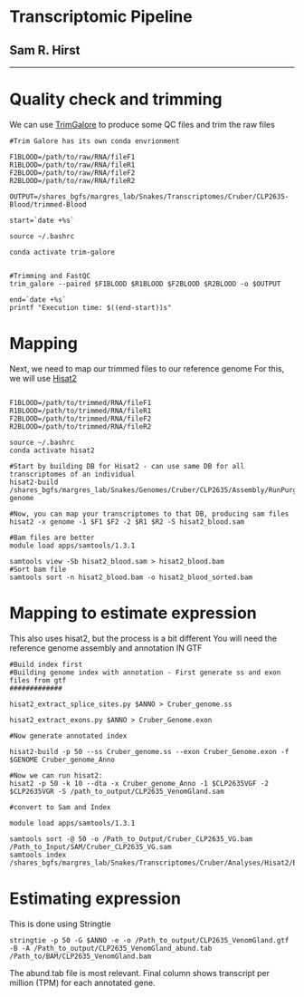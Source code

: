 # Transcriptomic Pipeline
## Sam R. Hirst

***

# Quality check and trimming
We can use [TrimGalore](https://github.com/FelixKrueger/TrimGalore) to produce some QC files and trim the raw files
```
#Trim Galore has its own conda envrionment 

F1BLOOD=/path/to/raw/RNA/fileF1
R1BLOOD=/path/to/raw/RNA/fileR1
F2BLOOD=/path/to/raw/RNA/fileF2
R2BLOOD=/path/to/raw/RNA/fileR2

OUTPUT=/shares_bgfs/margres_lab/Snakes/Transcriptomes/Cruber/CLP2635-Blood/trimmed-Blood

start=`date +%s`

source ~/.bashrc

conda activate trim-galore


#Trimming and FastQC
trim_galore --paired $F1BLOOD $R1BLOOD $F2BLOOD $R2BLOOD -o $OUTPUT

end=`date +%s`
printf "Execution time: $((end-start))s"
```
# Mapping
Next, we need to map our trimmed files to our reference genome
For this, we will use [Hisat2](https://github.com/DaehwanKimLab/hisat2)
```

F1BLOOD=/path/to/trimmed/RNA/fileF1
R1BLOOD=/path/to/trimmed/RNA/fileR1
F2BLOOD=/path/to/trimmed/RNA/fileF2
R2BLOOD=/path/to/trimmed/RNA/fileR2

source ~/.bashrc
conda activate hisat2

#Start by building DB for Hisat2 - can use same DB for all transcriptomes of an individual
hisat2-build /shares_bgfs/margres_lab/Snakes/Genomes/Cruber/CLP2635/Assembly/RunPurge/Cruber_CLP2635_v2.purge_dups.asm.fasta genome

#Now, you can map your transcriptomes to that DB, producing sam files
hisat2 -x genome -1 $F1 $F2 -2 $R1 $R2 -S hisat2_blood.sam

#Bam files are better
module load apps/samtools/1.3.1

samtools view -Sb hisat2_blood.sam > hisat2_blood.bam
#Sort bam file
samtools sort -n hisat2_blood.bam -o hisat2_blood_sorted.bam
```
# Mapping to estimate expression
This also uses hisat2, but the process is a bit different
You will need the reference genome assembly and annotation IN GTF

```
#Build index first
#Building genome index with annotation - First generate ss and exon files from gtf
#############

hisat2_extract_splice_sites.py $ANNO > Cruber_genome.ss

hisat2_extract_exons.py $ANNO > Cruber_Genome.exon

#Now generate annotated index

hisat2-build -p 50 --ss Cruber_genome.ss --exon Cruber_Genome.exon -f $GENOME Cruber_genome_Anno

#Now we can run hisat2:
hisat2 -p 50 -k 10 --dta -x Cruber_genome_Anno -1 $CLP2635VGF -2 $CLP2635VGR -S /path_to_output/CLP2635_VenomGland.sam

#convert to Sam and Index

module load apps/samtools/1.3.1

samtools sort -@ 50 -o /Path_to_Output/Cruber_CLP2635_VG.bam /Path_to_Input/SAM/Cruber_CLP2635_VG.sam
samtools index /shares_bgfs/margres_lab/Snakes/Transcriptomes/Cruber/Analyses/Hisat2/BAM/Cruber_CLP2635_VG.bam
```
# Estimating expression
This is done using Stringtie

```
stringtie -p 50 -G $ANNO -e -o /Path_to_output/CLP2635_VenomGland.gtf -B -A /Path_to_output/CLP2635_VenomGland_abund.tab /Path_to/BAM/CLP2635_VenomGland.bam

```
The abund.tab file is most relevant. Final column shows transcript per million (TPM) for each annotated gene. 
